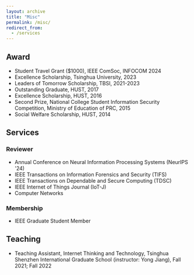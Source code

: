 ```yaml
---
layout: archive
title: "Misc"
permalink: /misc/
redirect_from:
  - /services
---
```


## Award

* Student Travel Grant ($1000), IEEE ComSoc, INFOCOM 2024
* Excellence Scholarship, Tsinghua University, 2023
* Leaders of Tomorrow Scholarship, TBSI, 2021-2023
* Outstanding Graduate, HUST, 2017
* Excellence Scholarship, HUST, 2016
* Second Prize, National College Student Information Security Competition, Ministry of Education of PRC, 2015
* Social Welfare Scholarship, HUST, 2014

## Services

### Reviewer

* Annual Conference on Neural Information Processing Systems (NeurIPS '24)
* IEEE Transactions on Information Forensics and Security (TIFS)
* IEEE Transactions on Dependable and Secure Computing (TDSC)
* IEEE Internet of Things Journal (IoT-J)
* Computer Networks

### Membership
* IEEE Graduate Student Member

## Teaching

* Teaching Assistant, Internet Thinking and Technology, Tsinghua Shenzhen International Graduate School (instructor: Yong Jiang), Fall 2021; Fall 2022


